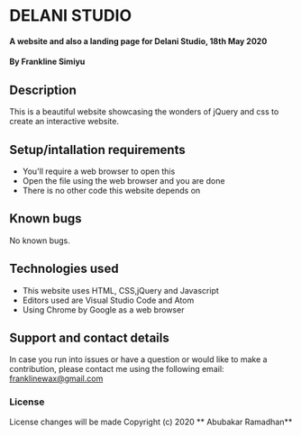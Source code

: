 # DELANI STUDIO
#### A website and also a landing page for Delani Studio, 18th May 2020
#### By **Frankline Simiyu**
## Description
This is a beautiful website showcasing the wonders of jQuery and css to create an interactive website.
## Setup/intallation requirements
* You'll require a web browser to open this
* Open the file using the web browser and you are done
* There is no other code this website depends on
## Known bugs
No known bugs.
## Technologies used
* This website uses HTML, CSS,jQuery and Javascript
* Editors used are Visual Studio Code and Atom
* Using Chrome by Google as a web browser
## Support and contact details
In case you run into issues or have a question or would like to make a contribution, please contact me using the following email:
franklinewax@gmail.com
### License
License changes will be made
Copyright (c) 2020 ** Abubakar Ramadhan** 